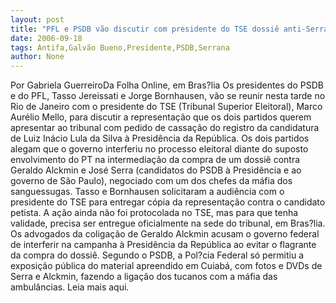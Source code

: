 ```yaml
---
layout: post
title: "PFL e PSDB vão discutir com presidente do TSE dossiê anti-Serra"
date: 2006-09-18
tags: Antifa,Galvão Bueno,Presidente,PSDB,Serrana
author: None
---
```

Por Gabriela GuerreiroDa Folha Online, em Bras?lia
Os presidentes do PSDB e do PFL, Tasso Jereissati e Jorge Bornhausen, vão se reunir nesta tarde no Rio de Janeiro com o presidente do TSE (Tribunal Superior Eleitoral), Marco Aurélio Mello, para discutir a representação que os dois partidos querem apresentar ao tribunal com pedido de cassação do registro da candidatura de Luiz Inácio Lula da Silva à Presidência da República. 
Os dois partidos alegam que o governo interferiu no processo eleitoral diante do suposto envolvimento do PT na intermediação da compra de um dossiê contra Geraldo Alckmin e José Serra (candidatos do PSDB à Presidência e ao governo de São Paulo), negociado com um dos chefes da máfia dos sanguessugas.
Tasso e Bornhausen solicitaram a audiência com o presidente do TSE para entregar cópia da representação contra o candidato petista. A ação ainda não foi protocolada no TSE, mas para que tenha validade, precisa ser entregue oficialmente na sede do tribunal, em Bras?lia. 
Os advogados da coligação de Geraldo Alckmin acusam o governo federal de interferir na campanha à Presidência da República ao evitar o flagrante da compra do dossiê. Segundo o PSDB, a Pol?cia Federal só permitiu a exposição pública do material apreendido em Cuiabá, com fotos e DVDs de Serra e Alckmin, fazendo a ligação dos tucanos com a máfia das ambulâncias. 
Leia mais aqui. 